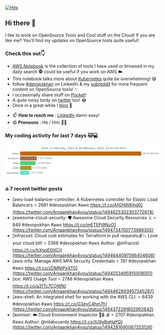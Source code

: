 [![Hits](https://hits.seeyoufarm.com/api/count/incr/badge.svg?url=https%3A%2F%2Fgithub.com%2Fakhan4u%2Fhit-counter&count_bg=%2379C83D&title_bg=%23555555&icon=&icon_color=%23E7E7E7&title=visits&edge_flat=false)](https://hits.seeyoufarm.com)

## Hi there 👋

I like to work on OpenSource Tools and Cool stuff on the Cloud! If you are like me? You'll find my updates on OpenSource tools quite useful!

### Check this out👇

* [AWS Notebook](https://histre.com/public/notebooks/dnllyanu/aws/) is the collection of tools I have used or browsed in my daily search 🕵️ could be useful if you work on AWS ☁️
* This notebook talks more about [Kubernetes](https://histre.com/public/notebooks/6uxdvo3y/kubernetes/) quite be overwhelming! 😅
* follow [#devopskhan](https://www.linkedin.com/feed/hashtag/devopskhan/) on LinkedIn & my [subreddit](https://www.reddit.com/r/devopskhan/) for more frequent content on OpenSource tools! ✨
* I occasionally share stuff on [Pocket](https://getpocket.com/@ej6g8d1dp2829A16a9Tf5d4T6bAMp3d8791rejDe86yem3bm4e14ex4fT4dluk29)!
* A quite noisy birdy on [twitter](https://twitter.com/Amaankhan4you) too! 😂
* Once in a great while I [blog](https://linuxparrot.com/) 😬


- 📫 **How to reach me** : [LinkedIn](https://www.linkedin.com/in/amaan-khan-linux-ninja) damn easy!
- 😄 **Pronouns** : He / Him 🤷‍♂️

### My coding activity for last 7 days 🐱💻

<img src="https://github.com/akhan4u/akhan4u/blob/main/images/stat.svg" alt="Amaan's Wakatime Activity!"/>

### 🔝 7 recent twitter posts
<!-- DEVDOJO:START -->
- [aws-load-balancer-controller: A Kubernetes controller for Elastic Load Balancers
⭐️ 2691
#devopskhan #aws
https://t.co/AfGH8Wjhd0](https://twitter.com/Amaankhan4you/status/1494825302303772674)
- [awesome-cloud-security: 🛡️ Awesome Cloud Security Resources ⚔️
⭐️ 849
#devopskhan #aws
https://t.co/mETEPj9NuO](https://twitter.com/Amaankhan4you/status/1494734700773986305)
- [infracost: Cloud cost estimates for Terraform in pull requests💰📉 Love your cloud bill!
⭐️ 5368
#devopskhan #aws
Author: @infracost
https://t.co/hXgqEl0XCi](https://twitter.com/Amaankhan4you/status/1494644097566404608)
- [aws-mfa: Manage AWS MFA Security Credentials
⭐️ 761
#devopskhan #aws
https://t.co/zDMNIPxXT0](https://twitter.com/Amaankhan4you/status/1494553495915008001)
- [ice: AWS Usage Tool
⭐️ 2788
#devopskhan #aws
https://t.co/a2fTc7COWN](https://twitter.com/Amaankhan4you/status/1494462893957345287)
- [aws-shell: An integrated shell for working with the AWS CLI.
⭐️ 6439
#devopskhan #aws
https://t.co/G3eyC4hm7h](https://twitter.com/Amaankhan4you/status/1494372291802992642)
- [komiser: :cloud: Cloud Environment Inspector 👮:lock: :moneybag:
⭐️ 2707
#devopskhan #aws
Author: @mlabouardy
https://t.co/IU9gRqHaYQ](https://twitter.com/Amaankhan4you/status/1494281690067333126)
<!-- DEVDOJO:END -->

<!-- ![Amaan's GitHub stats](https://github-readme-stats.vercel.app/api?username=akhan4u&count_private=true&show_icons=true&hide=contribs) -->

